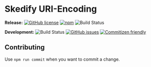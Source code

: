 # Skedify URI-Encoding

**Release:**
[![GitHub license](https://img.shields.io/badge/license-MIT-blue.svg)](https://raw.githubusercontent.com/skedify/skedify-uri-encoding/develop/LICENSE)
[![npm](https://img.shields.io/npm/v/skedify-uri-encoding.svg?maxAge=2592000)](https://www.npmjs.com/package/skedify-uri-encoding)
![Build Status](https://github.com/skedify/pci-dss-sanitizer/actions/workflows/main.yml/badge.svg)

**Development:**
![Build Status](https://github.com/skedify/pci-dss-sanitizer/actions/workflows/main.yml/badge.svg?branch=develop)
[![GitHub issues](https://img.shields.io/github/issues/skedify/skedify-uri-encoding.svg)](https://github.com/skedify/skedify-uri-encoding/issues)
[![Commitizen friendly](https://img.shields.io/badge/commitizen-friendly-brightgreen.svg)](http://commitizen.github.io/cz-cli/)

## Contributing

Use `npm run commit` when you want to commit a change.
